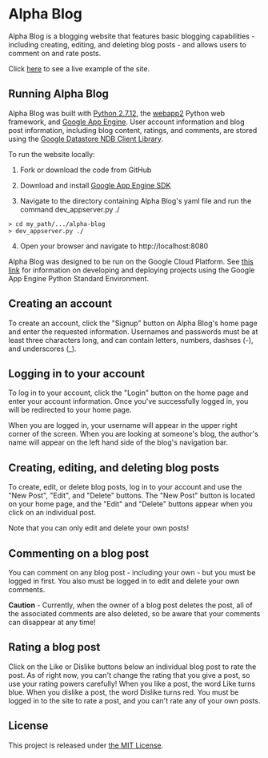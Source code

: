 

# Alpha Blog

Alpha Blog is a blogging website that features basic blogging 
capabilities - including creating, editing, and deleting blog posts - 
and allows users to comment on and rate posts.

Click [here](https://alpha-blog-1.appspot.com/) to see a live example 
of the site.


## Running Alpha Blog

Alpha Blog was built with [Python 2.7.12](https://www.python.org/downloads/), 
the [webapp2](https://webapp2.readthedocs.io/en/latest/) 
Python web framework, and 
[Google App Engine](https://cloud.google.com/appengine/docs/python/). User 
account information and blog post information, including blog content, 
ratings, and comments, are stored using the 
[Google Datastore NDB Client Library](https://cloud.google.com/appengine/docs/python/ndb/). 

To run the website locally:

1. Fork or download the code from GitHub

2. Download and install [Google App Engine SDK](https://cloud.google.com/appengine/docs/python/download) 

3. Navigate to the directory containing Alpha Blog's yaml file and 
run the command dev_appserver.py ./
  ```
  > cd my_path/.../alpha-blog
  > dev_appserver.py ./
  ```

4. Open your browser and navigate to http://localhost:8080

Alpha Blog was designed to be run on the Google Cloud Platform. See 
[this link](https://cloud.google.com/appengine/docs/python/) for 
information on developing and deploying projects using the 
Google App Engine Python Standard Environment.



## Creating an account 

To create an account, click the "Signup" button on Alpha Blog's 
home page and enter the requested information. Usernames and passwords must 
be at least three characters long, and can contain letters, numbers, 
dashses (-), and underscores (_).


## Logging in to your account 

To log in to your account, click the "Login" button on the home page and 
enter your account information. Once you've successfully logged in, you will 
be redirected to your home page.

When you are logged in, your username will appear in the upper right 
corner of the screen. When you are looking at someone's blog, the 
author's name will appear on the left hand side of the blog's 
navigation bar.


## Creating, editing, and deleting blog posts

To create, edit, or delete blog posts, log in to your account and use the 
"New Post", "Edit", and "Delete" buttons. The "New Post" button is located 
on your home page, and the "Edit" and "Delete" buttons appear when you click 
on an individual post.

Note that you can only edit and delete your own posts!


## Commenting on a blog post

You can comment on any blog post - including your own - but you must be logged 
in first. You also must be logged in to edit and delete your own comments.

**Caution** - Currently, when the owner of a blog post deletes the post, all of the 
associated comments are also deleted, so be aware that your comments can 
disappear at any time!


## Rating a blog post

Click on the Like or Dislike buttons below an individual blog post to rate the post. 
As of right now, you can't change the rating that you give a post, so use your 
rating powers carefully! When you like a post, the word Like turns blue. When you 
dislike a post, the word Dislike turns red. You must be logged in to the site to rate 
a post, and you can't rate any of your own posts.



## License

This project is released under [the MIT License](https://github.com/lmitchell4/alpha-blog/blob/master/LICENSE).

